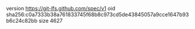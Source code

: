 version https://git-lfs.github.com/spec/v1
oid sha256:c0a7333b38a761833745f68b8c973cd5de43845057a9cce1647b93b6c24c82bb
size 4627
